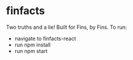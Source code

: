 # finfacts
Two truths and a lie! Built for Fins, by Fins.
To run:
- navigate to finfacts-react
- run npm install
- run npm start
